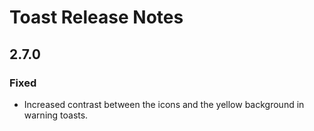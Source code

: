 <!-- Release notes authoring guidelines: http://keepachangelog.com/ -->

# Toast Release Notes

<!-- ## [Unreleased] -->

## 2.7.0

### Fixed

- Increased contrast between the icons and the yellow background in warning toasts.
